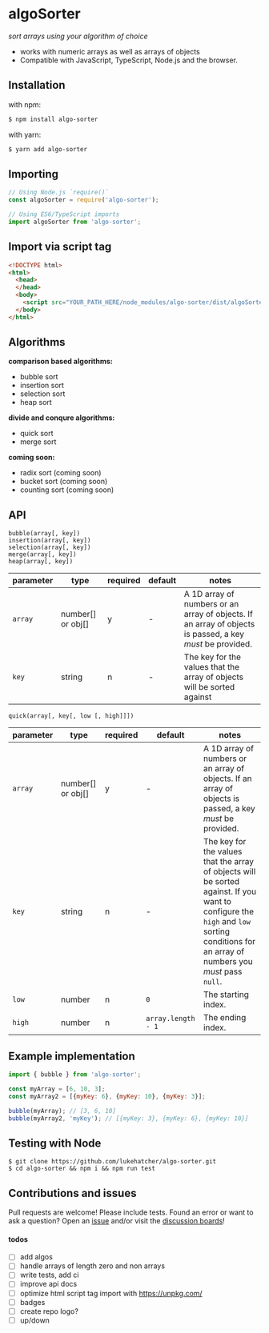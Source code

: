 # algoSorter
*sort arrays using your algorithm of choice*

- works with numeric arrays as well as arrays of objects
- Compatible with JavaScript, TypeScript, Node.js and the browser.

## Installation
with npm:
```sh
$ npm install algo-sorter
```
with yarn:
```sh
$ yarn add algo-sorter
```

## Importing
```javascript
// Using Node.js `require()`
const algoSorter = require('algo-sorter');

// Using ES6/TypeScript imports
import algoSorter from 'algo-sorter';
```
## Import via script tag
```html
<!DOCTYPE html>
<html>
  <head>
  </head>
  <body>
    <script src="YOUR_PATH_HERE/node_modules/algo-sorter/dist/algoSorter.js"></script>
  </body>
</html>
```

## Algorithms
**comparison based algorithms:**
- bubble sort
- insertion sort
- selection sort
- heap sort

**divide and conqure algorithms:**
- quick sort
- merge sort

**coming soon:**
- radix sort (coming soon)
- bucket sort (coming soon)
- counting sort (coming soon)

## API
`bubble(array[, key])`<br>
`insertion(array[, key])`<br>
`selection(array[, key])`<br>
`merge(array[, key])`<br>
`heap(array[, key])`<br>

parameter | type | required | default | notes
----------|------|----------|---------|------
`array` | number[] or obj[] | y | - | A 1D array of numbers or an array of objects. If an array of objects is passed, a key *must* be provided.
`key` | string | n | - | The key for the values that the array of objects will be sorted against

`quick(array[, key[, low [, high]]])`<br>

parameter | type | required | default | notes
----------|------|----------|---------|------
`array` | number[] or obj[] | y | - | A 1D array of numbers or an array of objects. If an array of objects is passed, a key *must* be provided.
`key` | string | n | - |The key for the values that the array of objects will be sorted against. If you want to configure the `high` and `low` sorting conditions for an array of numbers you *must* pass `null`.
`low` | number | n | `0` | The starting index.
`high` | number | n | `array.length - 1` | The ending index.

## Example implementation
```javascript
import { bubble } from 'algo-sorter';

const myArray = [6, 10, 3];
const myArray2 = [{myKey: 6}, {myKey: 10}, {myKey: 3}];

bubble(myArray); // [3, 6, 10]
bubble(myArray2, 'myKey'); // [{myKey: 3}, {myKey: 6}, {myKey: 10}]
```

## Testing with Node
```
$ git clone https://github.com/lukehatcher/algo-sorter.git
$ cd algo-sorter && npm i && npm run test
```

## Contributions and issues
Pull requests are welcome! Please include tests. Found an error or want to ask a question? Open an [issue](https://github.com/lukehatcher/algo-sorter/issues) and/or visit the [discussion boards](https://github.com/lukehatcher/algo-sorter/discussions)!

#### todos
- [ ] add algos
- [ ] handle arrays of length zero and non arrays
- [ ] write tests, add ci
- [ ] improve api docs
- [ ] optimize html script tag import with https://unpkg.com/
- [ ] badges
- [ ] create repo logo?
- [ ] up/down
